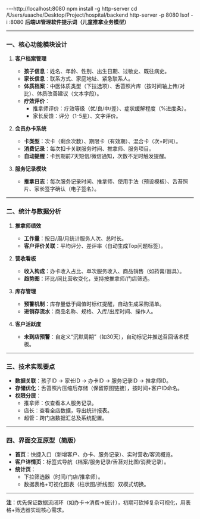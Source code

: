 

---http://localhost:8080
   npm install -g http-server
   cd /Users/uaache/Desktop/Project/hospital/backend
   http-server -p 8080
lsof -i :8080
**后端UI管理软件提示词（儿童推拿业务模型）**

---

### **一、核心功能模块设计**
1. **客户档案管理**
   - **孩子信息**：姓名、年龄、性别、出生日期、过敏史、既往病史。
   - **家长信息**：联系方式、家庭地址、紧急联系人。
   - **体质档案**：中医体质类型（下拉选项）、舌苔照片库（按时间轴上传/对比）、体质改善建议（文本字段）。
   - **疗效评价**：
     - 推拿师评价：疗效等级（优/良/中/差）、症状缓解程度（%进度条）。
     - 家长反馈：评分（1-5星）、文字评价。

2. **会员办卡系统**
   - **卡类型**：次卡（剩余次数）、期限卡（有效期）、混合卡（次+时间）。
   - **消费记录**：每次扣卡关联服务时间、推拿师、服务项目。
   - **自动提醒**：卡到期前7天短信/微信通知，次数不足时触发提醒。

3. **服务记录模块**
   - **推拿日志**：每次服务记录时间、推拿师、使用手法（预设模板）、舌苔照片、家长签字确认（电子签名）。

---

### **二、统计与数据分析**
1. **推拿师绩效**
   - **工作量**：按日/周/月统计服务人次、总时长。
   - **客户评价关联**：平均评分、差评率（自动生成Top问题标签）。

2. **营收看板**
   - **收入构成**：办卡收入占比、单次服务收入、商品销售（如药膏/器具）。
   - **趋势图**：环比/同比营收变化，支持按推拿师/门店筛选。

3. **库存管理**
   - **预警机制**：库存量低于阈值时标红提醒，自动生成采购清单。
   - **进销存流水**：商品名称、规格、入库/出库时间、操作人。

4. **客户活跃度**
   - **未到店预警**：自定义“沉默周期”（如30天），自动标记并推送召回话术模板。

---

### **三、技术实现要点**
- **数据关联**：孩子ID → 家长ID → 办卡ID → 服务记录ID → 推拿师ID。
- **存储优化**：舌苔照片压缩后存储（保留原图链接），按时间+客户ID命名。
- **权限分层**：
  - 推拿师：仅查看本人服务记录。
  - 店长：查看全店数据，导出统计报表。
  - 超管：跨门店数据汇总及系统配置。

---

### **四、界面交互原型（简版）**
- **首页**：快捷入口（新增客户、办卡、服务记录）、实时营收/客流概览。
- **客户详情页**：标签式导航（档案/服务记录/舌苔对比图/消费记录）。
- **统计页**：
  - 下拉筛选器（时间/门店/推拿师）。
  - 数据表格+可视化图表（柱状图/折线图）双模式切换。

---

**注**：优先保证数据流闭环（如办卡→消费→统计），初期可砍掉复杂可视化，用表格+筛选器实现核心需求。